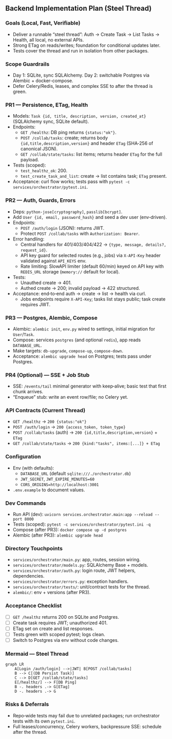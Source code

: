 ## Backend Implementation Plan (Steel Thread)

### Goals (Local, Fast, Verifiable)
- Deliver a runnable “steel thread”: Auth → Create Task → List Tasks → Health, all local, no external APIs.
- Strong ETag on reads/writes; foundation for conditional updates later.
- Tests cover the thread and run in isolation from other packages.

### Scope Guardrails
- Day 1: SQLite, sync SQLAlchemy. Day 2: switchable Postgres via Alembic + docker-compose.
- Defer Celery/Redis, leases, and complex SSE to after the thread is green.

### PR1 — Persistence, ETag, Health
- Models: `Task {id, title, description, version, created_at}` (SQLAlchemy sync, SQLite default).
- Endpoints:
  - `GET /healthz`: DB ping returns `{status:"ok"}`.
  - `POST /collab/tasks`: create; returns body `{id,title,description,version}` and header `ETag` (SHA‑256 of canonical JSON).
  - `GET /collab/state/tasks`: list items; returns header `ETag` for the full payload.
- Tests (scoped):
  - `test_healthz_ok`: 200.
  - `test_create_task_and_list`: create → list contains task; `ETag` present.
- Acceptance: curl flow works; tests pass with `pytest -c services/orchestrator/pytest.ini`.

### PR2 — Auth, Guards, Errors
- Deps: `python-jose[cryptography]`, `passlib[bcrypt]`.
- Add `User {id, email, password_hash}` and seed a dev user (env‑driven).
- Endpoints:
  - `POST /auth/login` (JSON): returns JWT.
  - Protect `POST /collab/tasks` with `Authorization: Bearer`.
- Error handling:
  - Central handlers for 401/403/404/422 → `{type, message, details?, request_id}`.
  - API key guard for selected routes (e.g., jobs) via `X-API-Key` header validated against `API_KEYS` env.
  - Rate limiting: SlowAPI limiter (default 60/min) keyed on API key with `REDIS_URL` storage (`memory://` default for local).
- Tests:
  - Unauthed create → 401.
  - Authed create → 200; invalid payload → 422 structured.
- Acceptance: end‑to‑end auth → create → list → health via curl.
  - Jobs endpoints require `X-API-Key`; tasks list stays public; task create requires JWT.

### PR3 — Postgres, Alembic, Compose
- Alembic: `alembic init`, `env.py` wired to settings, initial migration for `User`/`Task`.
- Compose: services `postgres` (and optional `redis`), app reads `DATABASE_URL`.
- Make targets: `db-upgrade`, `compose-up`, `compose-down`.
- Acceptance: `alembic upgrade head` on Postgres; tests pass under Postgres.

### PR4 (Optional) — SSE + Job Stub
- SSE: `/events/tail` minimal generator with keep‑alive; basic test that first chunk arrives.
- “Enqueue” stub: write an event row/file; no Celery yet.

### API Contracts (Current Thread)
- `GET /healthz` → `200 {status:"ok"}`
- `POST /auth/login` → `200 {access_token, token_type}`
- `POST /collab/tasks` (auth) → `200 {id,title,description,version}` + `ETag`
- `GET /collab/state/tasks` → `200 {kind:"tasks", items:[...]} + ETag`

### Configuration
- Env (with defaults):
  - `DATABASE_URL` (default `sqlite:///./orchestrator.db`)
  - `JWT_SECRET`, `JWT_EXPIRE_MINUTES=60`
  - `CORS_ORIGINS=http://localhost:3001`
- `.env.example` to document values.

### Dev Commands
- Run API (dev): `uvicorn services.orchestrator.main:app --reload --port 8000`
- Tests (scoped): `pytest -c services/orchestrator/pytest.ini -q`
- Compose (after PR3): `docker compose up -d postgres`
- Alembic (after PR3): `alembic upgrade head`

### Directory Touchpoints
- `services/orchestrator/main.py`: app, routes, session wiring.
- `services/orchestrator/models.py`: SQLAlchemy Base + models.
- `services/orchestrator/auth.py`: login route, JWT helpers, dependencies.
- `services/orchestrator/errors.py`: exception handlers.
- `services/orchestrator/tests/`: unit/contract tests for the thread.
- `alembic/`: env + versions (after PR3).

### Acceptance Checklist
- [ ] `GET /healthz` returns 200 on SQLite and Postgres.
- [ ] Create task requires JWT; unauthorized 401.
- [ ] ETag set on create and list responses.
- [ ] Tests green with scoped pytest; logs clean.
- [ ] Switch to Postgres via env without code changes.

### Mermaid — Steel Thread
```mermaid
graph LR
    A[Login /auth/login] -->|JWT| B[POST /collab/tasks]
    B --> C[(DB Persist Task)]
    C --> D[GET /collab/state/tasks]
    E[/healthz/] --> F[DB Ping]
    B -. headers .-> G[ETag]
    D -. headers .-> G
```

### Risks & Deferrals
- Repo‑wide tests may fail due to unrelated packages; run orchestrator tests with its own `pytest.ini`.
- Full leases/concurrency, Celery workers, backpressure SSE: schedule after the thread.
